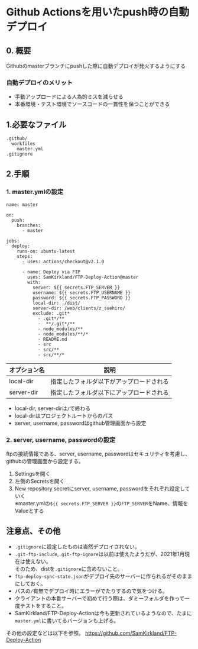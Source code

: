 # Github Actionsを用いたpush時の自動デプロイ

## 0. 概要
Githubのmasterブランチにpushした際に自動デプロイが発火するようにする  

### 自動デプロイのメリット
* 手動アップロードによる人為的ミスを減らせる
* 本番環境・テスト環境でソースコードの一貫性を保つことができる

## 1.必要なファイル
```
.github/
  workfiles
    master.yml
.gitignore
```

## 2.手順
### 1. master.ymlの設定
```
name: master

on:
  push:
    branches:
      - master

jobs:
  deploy:
    runs-on: ubuntu-latest
    steps:
      - uses: actions/checkout@v2.1.0

      - name: Deploy via FTP
        uses: SamKirkland/FTP-Deploy-Action@master
        with:
          server: ${{ secrets.FTP_SERVER }}
          username: ${{ secrets.FTP_USERNAME }}
          password: ${{ secrets.FTP_PASSWORD }}
          local-dir: ./dist/
          server-dir: /web/clients/z_suehiro/
          exclude: .git*
            - .git*/**
            -  **/.git*/**
            - node_modules/**
            - node_modules/**/*
            - README.md
            - src
            - src/**
            - src/**/*
```
| オプション名 | 説明 |
| ---- | ---- |
| local-dir  | 指定したフォルダ以下がアップロードされる |
| server-dir | 指定したフォルダ以下にアップロードされる |
* local-dir, server-dirは`/`で終わる
* local-dirはプロジェクトルートからのパス
* server, username, passwordはgithub管理画面から設定

### 2. server, username, passwordの設定
ftpの接続情報である、server, username, passwordはセキュリティを考慮し、githubの管理画面から設定する。
  1. Settingsを開く
  2. 左側のSecretsを開く
  3. New repository secretにserver, username, passwordをそれぞれ設定していく  
    ※master.ymlの`${{ secrets.FTP_SERVER }}`の`FTP_SERVER`をName、情報をValueとする

## 注意点、その他
* `.gitignore`に設定したものは当然デプロイされない。
* `.git-ftp-include`,`.git-ftp-ignore`は以前は使えたようだが、2021年1月現在は使えない。  
そのため、distを`.gitignore`に含めないこと。
* `ftp-deploy-sync-state.json`がデプロイ先のサーバーに作られるがそのままにしておく。
* パスの`/`有無でデプロイ時にエラーがでたりするので気をつける。
* クライアントの本番サーバーで初めて行う際は、ダミーフォルダを作って一度テストをすること。
* SamKirkland/FTP-Deploy-Actionは今も更新されているようなので、たまに`master.yml`に書いてるバージョンも上げる。

その他の設定などは以下を参照。
https://github.com/SamKirkland/FTP-Deploy-Action
